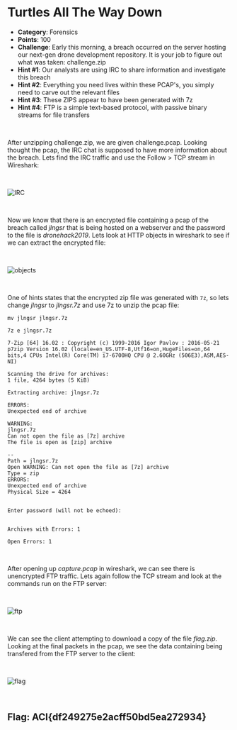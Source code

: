 # Turtles All The Way Down

* **Category**: Forensics
* **Points**: 100
* **Challenge**: Early this morning, a breach occurred on the server hosting our next-gen drone development repository. It is your job to figure out what was taken: challenge.zip
* **Hint #1**: Our analysts are using IRC to share information and investigate this breach
* **Hint #2**: Everything you need lives within these PCAP's, you simply need to carve out the relevant files
* **Hint #3**: These ZIPS appear to have been generated with 7z
* **Hint #4**: FTP is a simple text-based protocol, with passive binary streams for file transfers

<br />

After unzipping challenge.zip, we are given challenge.pcap.  Looking thought the pcap, the IRC chat is supposed to have more information about the breach.  Lets find the IRC traffic and use the Follow > TCP stream in Wireshark:

<br />

![IRC](https://github.com/eesantiago/Writeups/blob/master/CyberStakes_2020/turtles_all_the_way_down/screenshots/IRC.JPG)

<br /> 

Now we know that there is an encrypted file containing a pcap of the breach called *jlngsr* that is being hosted on a webserver and the password to the file is *dronehack2019*.  Lets look at HTTP objects in wireshark to see if we can extract the encrypted file:

<br />

![objects](https://github.com/eesantiago/Writeups/blob/master/CyberStakes_2020/turtles_all_the_way_down/screenshots/objects.JPG)

<br />

One of hints states that the encrypted zip file was generated with `7z`, so lets change *jlngsr* to *jlngsr.7z* and use 7z to unzip the pcap file:
```
mv jlngsr jlngsr.7z

7z e jlngsr.7z

7-Zip [64] 16.02 : Copyright (c) 1999-2016 Igor Pavlov : 2016-05-21
p7zip Version 16.02 (locale=en_US.UTF-8,Utf16=on,HugeFiles=on,64 bits,4 CPUs Intel(R) Core(TM) i7-6700HQ CPU @ 2.60GHz (506E3),ASM,AES-NI)

Scanning the drive for archives:
1 file, 4264 bytes (5 KiB)

Extracting archive: jlngsr.7z

ERRORS:
Unexpected end of archive

WARNING:
jlngsr.7z
Can not open the file as [7z] archive
The file is open as [zip] archive

--
Path = jlngsr.7z
Open WARNING: Can not open the file as [7z] archive
Type = zip
ERRORS:
Unexpected end of archive
Physical Size = 4264

    
Enter password (will not be echoed):
                   

Archives with Errors: 1

Open Errors: 1
```

<br />

After opening up *capture.pcap* in wireshark, we can see there is unencrypted FTP traffic.  Lets again follow the TCP stream and look at the commands run on the FTP server:

<br />

![ftp](https://github.com/eesantiago/Writeups/blob/master/CyberStakes_2020/turtles_all_the_way_down/screenshots/ftp.JPG)

<br />

We can see the client attempting to download a copy of the file *flag.zip*.  Looking at the final packets in the pcap, we see the data containing being transfered from the FTP server to the client:

<br />

![flag](https://github.com/eesantiago/Writeups/blob/master/CyberStakes_2020/turtles_all_the_way_down/screenshots/flag.JPG)

<br /> 

## Flag: ACI{df249275e2acff50bd5ea272934}
